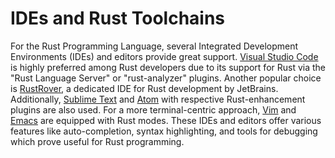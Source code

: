 # IDEs and Rust Toolchains

For the Rust Programming Language, several Integrated Development Environments (IDEs) and editors provide great support. [Visual Studio Code](https://code.visualstudio.com) is highly preferred among Rust developers due to its support for Rust via the "Rust Language Server" or "rust-analyzer" plugins. Another popular choice is [RustRover](https://www.jetbrains.com/rust/), a dedicated IDE for Rust development by JetBrains. Additionally, [Sublime Text](https://www.sublimetext.com) and [Atom](https://atom.io) with respective Rust-enhancement plugins are also used. For a more terminal-centric approach, [Vim](https://www.vim.org) and [Emacs](https://www.gnu.org/software/emacs/) are equipped with Rust modes. These IDEs and editors offer various features like auto-completion, syntax highlighting, and tools for debugging which prove useful for Rust programming.
